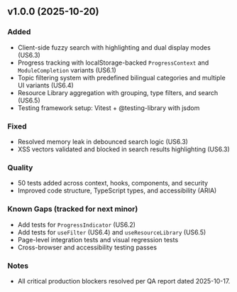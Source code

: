 ## v1.0.0 (2025-10-20)

### Added
- Client-side fuzzy search with highlighting and dual display modes (US6.3)
- Progress tracking with localStorage-backed `ProgressContext` and `ModuleCompletion` variants (US6.1)
- Topic filtering system with predefined bilingual categories and multiple UI variants (US6.4)
- Resource Library aggregation with grouping, type filters, and search (US6.5)
- Testing framework setup: Vitest + @testing-library with jsdom

### Fixed
- Resolved memory leak in debounced search logic (US6.3)
- XSS vectors validated and blocked in search results highlighting (US6.3)

### Quality
- 50 tests added across context, hooks, components, and security
- Improved code structure, TypeScript types, and accessibility (ARIA)

### Known Gaps (tracked for next minor)
- Add tests for `ProgressIndicator` (US6.2)
- Add tests for `useFilter` (US6.4) and `useResourceLibrary` (US6.5)
- Page-level integration tests and visual regression tests
- Cross-browser and accessibility testing passes

### Notes
- All critical production blockers resolved per QA report dated 2025-10-17.

